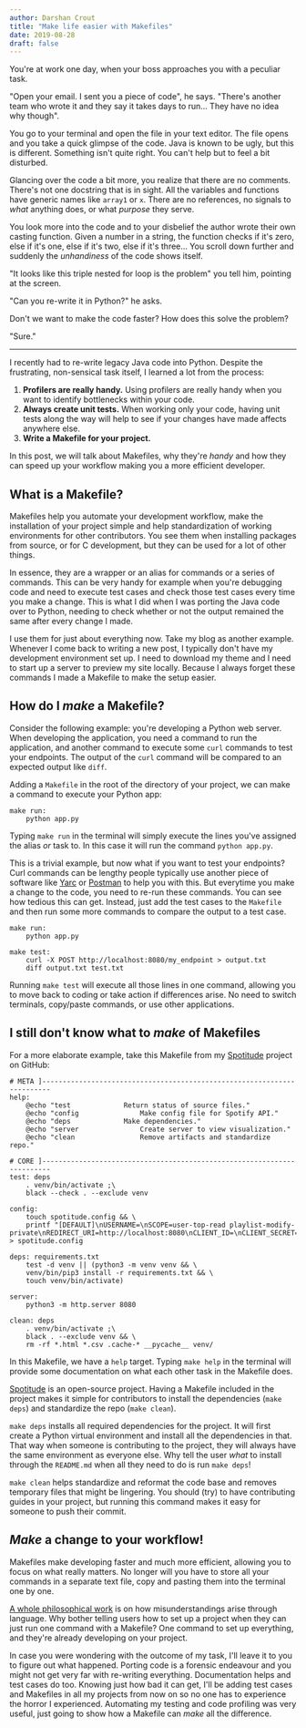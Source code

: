 ```yaml
---
author: Darshan Crout
title: "Make life easier with Makefiles"
date: 2019-08-28
draft: false
---
```


You're at work one day, when your boss approaches you with a peculiar task.

"Open your email. I sent you a piece of code", he says. "There's another team who wrote it and they say it takes days to run... They have no idea why though".

You go to your terminal and open the file in your text editor. The file opens and you take a quick glimpse of the code. Java is known to be ugly, but this is different. Something isn't quite right. You can't help but to feel a bit disturbed.

Glancing over the code a bit more, you realize that there are no comments. There's not one docstring that is in sight. All the variables and functions have generic names like `array1` or `x`. There are no references, no signals to _what_ anything does, or what _purpose_ they serve.

You look more into the code and to your disbelief the author wrote their own casting function. Given a number in a string, the function checks if it's zero, else if it's one, else if it's two, else if it's three... You scroll down further and suddenly the _unhandiness_ of the code shows itself.

"It looks like this triple nested for loop is the problem" you tell him, pointing at the screen.

"Can you re-write it in Python?" he asks.

Don't we want to make the code faster? How does this solve the problem?

"Sure."

---

I recently had to re-write legacy Java code into Python. Despite the frustrating, non-sensical task itself, I learned a lot from the process:

1. **Profilers are really handy.** Using profilers are really handy when you want to identify bottlenecks within your code.
2. **Always create unit tests.** When working only your code, having unit tests along the way will help to see if your changes have made affects anywhere else.
3.  **Write a Makefile for your project.**

In this post, we will talk about Makefiles, why they're _handy_ and how they can speed up your workflow making you a more efficient developer.

## What is a Makefile?

Makefiles help you automate your development workflow, make the installation of your project simple and help standardization of working environments for other contributors. You see them when installing packages from source, or for C development, but they can be used for a lot of other things.

In essence, they are a wrapper or an alias for commands or a series of commands. This can be very handy for example when you're debugging code and need to execute test cases and check those test cases every time you make a change. This is what I did when I was porting the Java code over to Python, needing to check whether or not the output remained the same after every change I made.

I use them for just about everything now. Take my blog as another example. Whenever I come back to writing a new post, I typically don't have my development environment set up. I need to download my theme and I need to start up a server to preview my site locally. Because I always forget these commands I made a Makefile to make the setup easier.

## How do I _make_ a Makefile?

Consider the following example: you're developing a Python web server. When developing the application, you need a command to run the application, and another command to execute some `curl` commands to test your endpoints. The output of the `curl` command will be compared to an expected output like `diff`.

Adding a `Makefile` in the root of the directory of your project, we can make a command to execute your Python app:

```
make run:
    python app.py
```

Typing `make run` in the terminal will simply execute the lines you've assigned the alias _or_ task to. In this case it will run the command `python app.py`.

This is a trivial example, but now what if you want to test your endpoints? Curl commands can be lengthy people typically use another piece of software like [Yarc](https://chrome.google.com/webstore/detail/yet-another-rest-client/ehafadccdcdedbhcbddihehiodgcddpl) or [Postman](https://www.getpostman.com/) to help you with this. But everytime you make a change to the code, you need to re-run these commands. You can see how tedious this can get. Instead, just add the test cases to the `Makefile` and then run some more commands to compare the output to a test case.

```
make run:
    python app.py
    
make test:
    curl -X POST http://localhost:8080/my_endpoint > output.txt
    diff output.txt test.txt
```

Running `make test` will execute all those lines in one command, allowing you to move back to coding or take action if differences arise. No need to switch terminals, copy/paste commands, or use other applications.

## I still don't know what to _make_ of Makefiles

For a more elaborate example, take this Makefile from my [Spotitude](https://github.com/dtcrout/spotitude) project on GitHub:

```
# META ]------------------------------------------------------------------------
help:
	@echo "test				Return status of source files."
	@echo "config				Make config file for Spotify API."
	@echo "deps				Make dependencies."
	@echo "server				Create server to view visualization."
	@echo "clean				Remove artifacts and standardize repo."

# CORE ]------------------------------------------------------------------------
test: deps
	. venv/bin/activate ;\
	black --check . --exclude venv

config:
	touch spotitude.config && \
	printf "[DEFAULT]\nUSERNAME=\nSCOPE=user-top-read playlist-modify-private\nREDIRECT_URI=http://localhost:8080\nCLIENT_ID=\nCLIENT_SECRET=" > spotitude.config

deps: requirements.txt
	test -d venv || (python3 -m venv venv && \
	venv/bin/pip3 install -r requirements.txt && \
	touch venv/bin/activate)

server:
	python3 -m http.server 8080

clean: deps
	. venv/bin/activate ;\
	black . --exclude venv && \
	rm -rf *.html *.csv .cache-* __pycache__ venv/
```

In this Makefile, we have a `help` target. Typing `make help` in the terminal will provide some documentation on what each other task in the Makefile does.

[Spotitude](https://github.com/dtcrout/spotitude) is an open-source project. Having a Makefile included in the project makes it simple for contributors to install the dependencies (`make deps`) and standardize the repo (`make clean`).

`make deps` installs all required dependencies for the project. It will first create a Python virtual environment and install all the dependencies in that. That way when someone is contributing to the project, they will always have the same environment as everyone else. Why tell the user _what_ to install through the `README.md` when all they need to do is run `make deps`!

`make clean` helps standardize and reformat the code base and removes temporary files that might be lingering. You should (try) to have contributing guides in your project, but running this command makes it easy for someone to push their commit.

## _Make_ a change to your workflow!

Makefiles make developing faster and much more efficient, allowing you to focus on what really matters. No longer will you have to store all your commands in a separate text file, copy and pasting them into the terminal one by one.

[A whole philosophical work](https://en.wikipedia.org/wiki/Tractatus_Logico-Philosophicus) is on how misunderstandings arise through language. Why bother telling users how to set up a project when they can just run one command with a Makefile? One command to set up everything, and they're already developing on your project.

In case you were wondering with the outcome of my task, I'll leave it to you to figure out what happened. Porting code is a forensic endeavour and you might not get very far with re-writing everything. Documentation helps and test cases do too. Knowing just how bad it can get, I'll be adding test cases and Makefiles in all my projects from now on so no one has to experience the horror I experienced. Automating my testing and code profiling was very useful, just going to show how a Makefile can _make_ all the difference.
